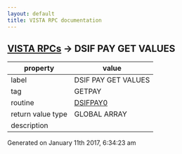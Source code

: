 ```yaml
---
layout: default
title: VISTA RPC documentation
---
```




## [VISTA RPCs](TableOfContent.md) &#8594; DSIF PAY GET VALUES 

 property | value 
--- | --- 
 label | DSIF PAY GET VALUES
 tag | GETPAY
 routine | [DSIFPAY0](http://code.osehra.org/dox/Routine_DSIFPAY0_source.html)
 return value type | GLOBAL ARRAY
 description | 




Generated on January 11th 2017, 6:34:23 am